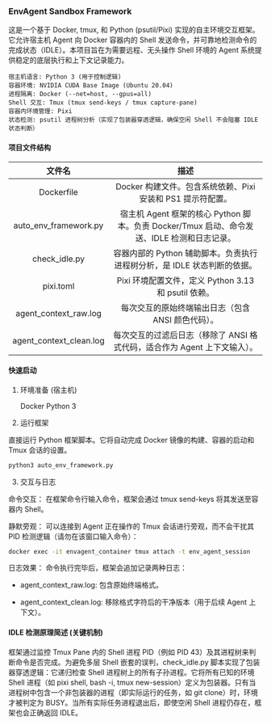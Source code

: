 ### EnvAgent Sandbox Framework

这是一个基于 Docker, tmux, 和 Python (psutil/Pixi) 实现的自主环境交互框架。它允许宿主机 Agent 向 Docker 容器内的 Shell 发送命令，并可靠地检测命令的完成状态（IDLE）。本项目旨在为需要远程、无头操作 Shell 环境的 Agent 系统提供稳定的底层执行和上下文记录能力。

    宿主机语言: Python 3 (用于控制逻辑)
    容器环境: NVIDIA CUDA Base Image (Ubuntu 20.04)
    进程隔离: Docker (--net=host, --gpus=all)
    Shell 交互: Tmux (tmux send-keys / tmux capture-pane)
    容器内环境管理: Pixi
    状态检测: psutil 进程树分析（实现了包装器穿透逻辑，确保空闲 Shell 不会阻塞 IDLE 状态判断）

#### 项目文件结构

| 文件名 | 描述 |
|:-:|:-:|
| Dockerfile | Docker 构建文件。包含系统依赖、Pixi 安装和 PS1 提示符配置。 |
| auto_env_framework.py | 宿主机 Agent 框架的核心 Python 脚本。负责 Docker/Tmux 启动、命令发送、IDLE 检测和日志记录。 |
| check_idle.py | 容器内部的 Python 辅助脚本。负责执行进程树分析，是 IDLE 状态判断的依据。 |
| pixi.toml | Pixi 环境配置文件，定义 Python 3.13 和 psutil 依赖。 |
| agent_context_raw.log | 每次交互的原始终端输出日志（包含 ANSI 颜色代码）。 |
| agent_context_clean.log | 每次交互的过滤后日志（移除了 ANSI 格式代码，适合作为 Agent 上下文输入）。 |

#### 快速启动

1. 环境准备 (宿主机)

    Docker 
    Python 3

2. 运行框架

直接运行 Python 框架脚本。它将自动完成 Docker 镜像的构建、容器的启动和 Tmux 会话的设置。
```bash
python3 auto_env_framework.py
```

3. 交互与日志

命令交互： 在框架命令行输入命令，框架会通过 tmux send-keys 将其发送至容器内 Shell。

静默旁观： 可以连接到 Agent 正在操作的 Tmux 会话进行旁观，而不会干扰其 PID 检测逻辑（请勿在该窗口输入命令）：
```bash
docker exec -it envagent_container tmux attach -t env_agent_session
```

日志效果： 命令执行完毕后，框架会追加记录两种日志：

- agent_context_raw.log: 包含原始终端格式。

- agent_context_clean.log: 移除格式字符后的干净版本（用于后续 Agent 上下文）。

#### IDLE 检测原理简述 (关键机制)

框架通过监控 Tmux Pane 内的 Shell 进程 PID（例如 PID 43）及其进程树来判断命令是否完成。为避免多层 Shell 嵌套的误判，check_idle.py 脚本实现了包装器穿透逻辑：它递归检查 Shell 进程树上的所有子孙进程。它将所有已知的环境 Shell 进程（如 pixi shell, bash -i, tmux new-session）定义为包装器。只有当进程树中包含一个非包装器的进程（即实际运行的任务，如 git clone）时，环境才被判定为 BUSY。当所有实际任务进程退出后，即使空闲 Shell 进程仍存在，框架也会正确返回 IDLE。